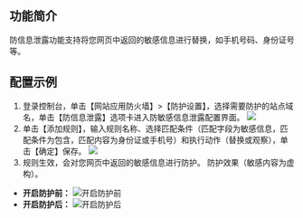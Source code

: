 ## 功能简介
防信息泄露功能支持将您网页中返回的敏感信息进行替换，如手机号码、身份证号等。

## 配置示例
1. 登录控制台，单击【网站应用防火墙】>【防护设置】，选择需要防护的站点域名，单击【防信息泄露】选项卡进入防敏感信息泄露配置界面。
![](http://imgcache.tce.fsphere.cn/static/mc.qcloudimg.com/static/img/fxxxl_01.png)
2. 单击【添加规则】，输入规则名称、选择匹配条件（匹配字段为敏感信息，匹配条件为包含，匹配内容为身份证或手机号）和执行动作（替换或观察），单击【确定】保存。
![](http://imgcache.tce.fsphere.cn/static/mc.qcloudimg.com/static/img/3493f316555de86c9ca6acb94c320739/image.png)
3. 规则生效，会对您网页中返回的敏感信息进行防护。
防护效果（敏感内容为虚构）。
 - **开启防护前：**
![开启防护前](http://imgcache.tce.fsphere.cn/static/mc.qcloudimg.com/static/img/a1f9740fafcf3f8913cc5d5c3370e7f7/image.png)
 - **开启防护后：**
![开启防护后](http://imgcache.tce.fsphere.cn/static/mc.qcloudimg.com/static/img/6a738492711125c684fa0f132ba74250/image.png)
